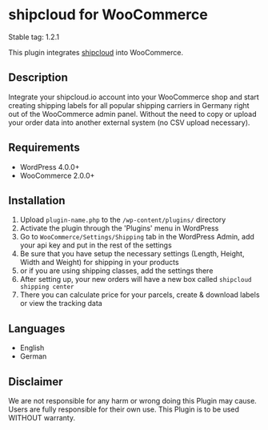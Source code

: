 # shipcloud for WooCommerce

Stable tag: 1.2.1

This plugin integrates [shipcloud](https://www.shipcloud.io) into WooCommerce.

## Description

Integrate your shipcloud.io account into your WooCommerce shop and start creating shipping labels
for all popular shipping carriers in Germany right out of the WooCommerce admin panel. Without the
need to copy or upload your order data into another external system (no CSV upload necessary).

## Requirements
- WordPress 4.0.0+
- WooCommerce 2.0.0+

## Installation
1. Upload `plugin-name.php` to the `/wp-content/plugins/` directory
2. Activate the plugin through the 'Plugins' menu in WordPress
3. Go to `WooCommerce/Settings/Shipping` tab in the WordPress Admin, add your api key and put in the rest of the settings
4. Be sure that you have setup the necessary settings (Length, Height, Width and Weight) for shipping in your products
5. or if you are using shipping classes, add the settings there
6. After setting up, your new orders will have a new box called `shipcloud shipping center`
8. There you can calculate price for your parcels, create & download labels or view the tracking data

## Languages
- English
- German

## Disclaimer
We are not responsible for any harm or wrong doing this Plugin may cause. Users are fully responsible for their own use. This Plugin is to be used WITHOUT warranty.
